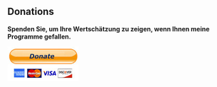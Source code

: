 ## Donations

**Spenden Sie, um Ihre Wertschätzung zu zeigen, wenn Ihnen meine Programme gefallen.**

[![Donate](../images/donate.jpg)](https://albar965.github.io/donate.html)

